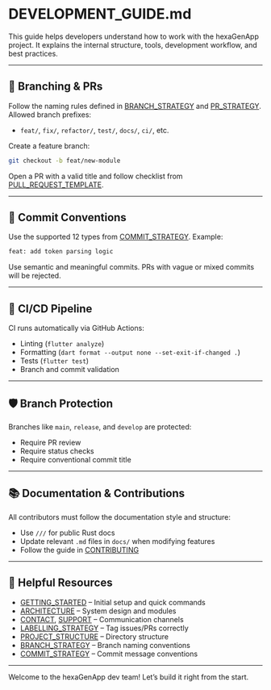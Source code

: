 <!--
SPDX-FileCopyrightText: 2025 hexaTune LLC
SPDX-License-Identifier: MIT
-->

# DEVELOPMENT_GUIDE.md

This guide helps developers understand how to work with the hexaGenApp project. It explains the internal structure, tools, development workflow, and best practices.

---

## 🔀 Branching & PRs

Follow the naming rules defined in [BRANCH_STRATEGY](BRANCH_STRATEGY.md) and [PR_STRATEGY](PR_STRATEGY.md). Allowed branch prefixes:

- `feat/`, `fix/`, `refactor/`, `test/`, `docs/`, `ci/`, etc.

Create a feature branch:

```bash
git checkout -b feat/new-module
```

Open a PR with a valid title and follow checklist from [PULL_REQUEST_TEMPLATE](../.github/PULL_REQUEST_TEMPLATE.md).

---

## 🧱 Commit Conventions

Use the supported 12 types from [COMMIT_STRATEGY](COMMIT_STRATEGY.md). Example:

```bash
feat: add token parsing logic
```

Use semantic and meaningful commits. PRs with vague or mixed commits will be rejected.

---

## 🧪 CI/CD Pipeline

CI runs automatically via GitHub Actions:

- Linting (`flutter analyze`)
- Formatting (`dart format --output none --set-exit-if-changed .`)
- Tests (`flutter test`)
- Branch and commit validation

---

## 🛡️ Branch Protection

Branches like `main`, `release`, and `develop` are protected:

- Require PR review
- Require status checks
- Require conventional commit title

---

## 📚 Documentation & Contributions

All contributors must follow the documentation style and structure:

- Use `///` for public Rust docs
- Update relevant `.md` files in `docs/` when modifying features
- Follow the guide in [CONTRIBUTING](CONTRIBUTING.md)

---

## 🧠 Helpful Resources

- [GETTING_STARTED](GETTING_STARTED.md) – Initial setup and quick commands
- [ARCHITECTURE](ARCHITECTURE.md) – System design and modules
- [CONTACT](CONTACT.md), [SUPPORT](SUPPORT.md) – Communication channels
- [LABELLING_STRATEGY](LABELLING_STRATEGY.md) – Tag issues/PRs correctly
- [PROJECT_STRUCTURE](PROJECT_STRUCTURE.md) – Directory structure
- [BRANCH_STRATEGY](BRANCH_STRATEGY.md) – Branch naming conventions
- [COMMIT_STRATEGY](COMMIT_STRATEGY.md) – Commit message conventions

---

Welcome to the hexaGenApp dev team! Let’s build it right from the start.

